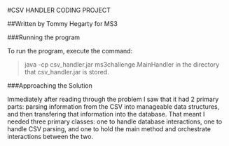 #CSV HANDLER CODING PROJECT

##Written by Tommy Hegarty for MS3

###Running the program

To run the program, execute the command:
> java -cp csv_handler.jar ms3challenge.MainHandler
in the directory that csv_handler.jar is stored.

###Approaching the Solution

Immediately after reading through the problem I saw that it had 2 primary parts: parsing information from the CSV into manageable data structures, and then transfering that information into the database. That meant I needed three primary classes: one to handle database interactions, one to handle CSV parsing, and one to hold the main method and orchestrate interactions between the two.